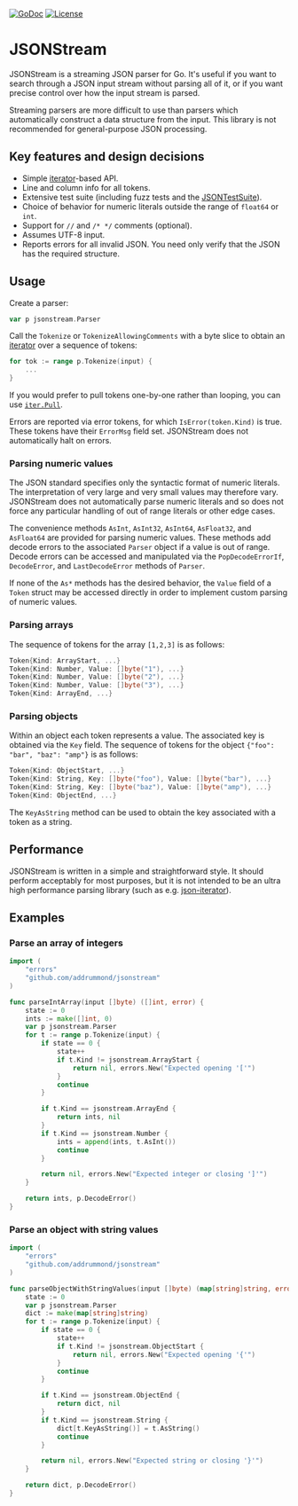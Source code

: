[![GoDoc](http://img.shields.io/badge/go-documentation-blue.svg?style=flat-square)](https://pkg.go.dev/github.com/addrummond/jsonstream)
[![License](http://img.shields.io/badge/license-mit-blue.svg?style=flat-square)](https://raw.githubusercontent.com/addrummond/jsonstream/master/LICENSE)

# JSONStream

JSONStream is a streaming JSON parser for Go. It's useful if you want to search
through a JSON input stream without parsing all of it, or if you want precise
control over how the input stream is parsed.

Streaming parsers are more
difficult to use than parsers which automatically construct a data structure
from the input. This library is not recommended for general-purpose JSON
processing.

## Key features and design decisions

* Simple [iterator](https://tip.golang.org/doc/go1.23#iterators)-based API.
* Line and column info for all tokens.
* Extensive test suite (including fuzz tests and the
  [JSONTestSuite](https://github.com/nst/JSONTestSuite)).
* Choice of behavior for numeric literals outside the range of `float64` or
  `int`.
* Support for `//` and `/* */` comments (optional).
* Assumes UTF-8 input.
* Reports errors for all invalid JSON. You need only verify that the JSON
  has the required structure.

## Usage

Create a parser:

```go
var p jsonstream.Parser
```

Call the `Tokenize` or `TokenizeAllowingComments` with a byte
slice to obtain an [iterator](https://pkg.go.dev/iter) over a sequence of
tokens:

```go
for tok := range p.Tokenize(input) {
	...
}
```

If you would prefer to pull tokens one-by-one rather than looping, you can use
[`iter.Pull`](https://pkg.go.dev/iter#hdr-Pulling_Values).

Errors are reported via error tokens, for which `IsError(token.Kind)` is true.
These tokens have their `ErrorMsg` field set. JSONStream does not automatically
halt on errors.

### Parsing numeric values

The JSON standard specifies only the syntactic format of numeric literals. The
interpretation of very large and very small values may therefore vary.
JSONStream does not automatically parse numeric literals and so does not
force any particular handling of out of range literals or other edge cases.

The convenience methods `AsInt`, `AsInt32`, `AsInt64`, `AsFloat32`, and
`AsFloat64` are provided for parsing numeric values. These methods add decode
errors to the associated `Parser` object if a value is out of range. Decode
errors can be accessed and manipulated via the `PopDecodeErrorIf`,
`DecodeError`, and `LastDecodeError` methods of `Parser`.

If none of the `As*` methods has the desired behavior, the `Value` field of a
`Token` struct may be accessed directly in order to implement custom parsing of
numeric values.

### Parsing arrays

The sequence of tokens for the array `[1,2,3]` is as follows:

```go
Token{Kind: ArrayStart, ...}
Token{Kind: Number, Value: []byte("1"), ...}
Token{Kind: Number, Value: []byte("2"), ...}
Token{Kind: Number, Value: []byte("3"), ...}
Token{Kind: ArrayEnd, ...}
```

### Parsing objects

Within an object each token represents a value. The associated key is
obtained via the `Key` field. The sequence of tokens for the object
`{"foo": "bar", "baz": "amp"}` is as follows:

```go
Token{Kind: ObjectStart, ...}
Token{Kind: String, Key: []byte("foo"), Value: []byte("bar"), ...}
Token{Kind: String, Key: []byte("baz"), Value: []byte("amp"), ...}
Token{Kind: ObjectEnd, ...}
```

The `KeyAsString` method can be used to obtain the key associated with a token
as a string.

## Performance

JSONStream is written in a simple and straightforward style. It should perform
acceptably for most purposes, but it is not intended to be an ultra high
performance parsing library (such as e.g.
[json-iterator](https://github.com/json-iterator/go)).

## Examples

### Parse an array of integers

```go
import (
	"errors"
	"github.com/addrummond/jsonstream"
)

func parseIntArray(input []byte) ([]int, error) {
	state := 0
	ints := make([]int, 0)
	var p jsonstream.Parser
	for t := range p.Tokenize(input) {
		if state == 0 {
			state++
			if t.Kind != jsonstream.ArrayStart {
				return nil, errors.New("Expected opening '['")
			}
			continue
		}

		if t.Kind == jsonstream.ArrayEnd {
			return ints, nil
		}
		if t.Kind == jsonstream.Number {
			ints = append(ints, t.AsInt())
			continue
		}

		return nil, errors.New("Expected integer or closing ']'")
	}

	return ints, p.DecodeError()
}
```

### Parse an object with string values

```go
import (
	"errors"
	"github.com/addrummond/jsonstream"
)

func parseObjectWithStringValues(input []byte) (map[string]string, error) {
	state := 0
	var p jsonstream.Parser
	dict := make(map[string]string)
	for t := range p.Tokenize(input) {
		if state == 0 {
			state++
			if t.Kind != jsonstream.ObjectStart {
				return nil, errors.New("Expected opening '{'")
			}
			continue
		}

		if t.Kind == jsonstream.ObjectEnd {
			return dict, nil
		}
		if t.Kind == jsonstream.String {
			dict[t.KeyAsString()] = t.AsString()
			continue
		}

		return nil, errors.New("Expected string or closing '}'")
	}

	return dict, p.DecodeError()
}
```
